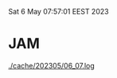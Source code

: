 Sat  6 May 07:57:01 EEST 2023
# JAM
<a href='./cache/202305/06_07.log'>./cache/202305/06_07.log</a>
